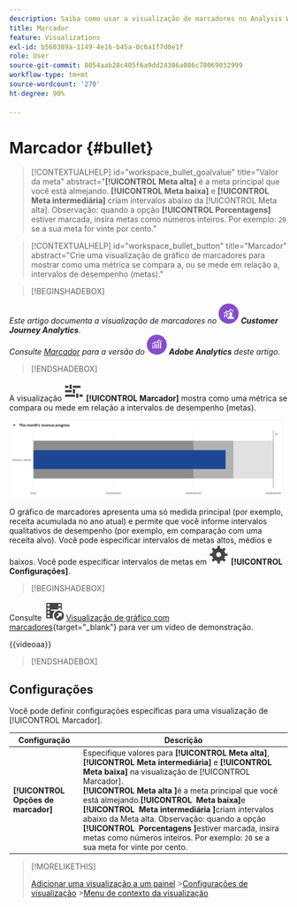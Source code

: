 ```yaml
---
description: Saiba como usar a visualização de marcadores no Analysis Workspace. A visualização de marcadores permite que você compare ou meça em relação a outros intervalos de desempenho (metas).
title: Marcador
feature: Visualizations
exl-id: b560389a-1149-4e16-b45a-0c6a1f7d0e1f
role: User
source-git-commit: 8054aab28c405f6a9dd24306a086c78069032999
workflow-type: tm+mt
source-wordcount: '270'
ht-degree: 90%

---
```


# Marcador {#bullet}

<!-- markdownlint-disable MD034 -->

>[!CONTEXTUALHELP]
>id="workspace_bullet_goalvalue"
>title="Valor da meta"
>abstract="**[!UICONTROL Meta alta]** é a meta principal que você está almejando. **[!UICONTROL Meta baixa]** e **[!UICONTROL Meta intermediária]** criam intervalos abaixo da [!UICONTROL Meta alta]. Observação: quando a opção **[!UICONTROL Porcentagens]** estiver marcada, insira metas como números inteiros. Por exemplo: `20` se a sua meta for vinte por cento."

<!-- markdownlint-enable MD034 -->

<!-- markdownlint-disable MD034 -->

>[!CONTEXTUALHELP]
>id="workspace_bullet_button"
>title="Marcador"
>abstract="Crie uma visualização de gráfico de marcadores para mostrar como uma métrica se compara a, ou se mede em relação a, intervalos de desempenho (metas)."

<!-- markdownlint-enable MD034 -->

>[!BEGINSHADEBOX]

_Este artigo documenta a visualização de marcadores no_ ![CustomerJourneyAnalytics](/help/assets/icons/CustomerJourneyAnalytics.svg) _&#x200B;**Customer Journey Analytics**._<br/>_Consulte [Marcador](https://experienceleague.adobe.com/pt-br/docs/analytics/analyze/analysis-workspace/visualizations/bullet-graph) para a versão do_ ![AdobeAnalytics](/help/assets/icons/AdobeAnalytics.svg) _&#x200B;**Adobe Analytics** deste artigo._

>[!ENDSHADEBOX]

A visualização ![GraphBullet](/help/assets/icons/GraphBullet.svg) **[!UICONTROL Marcador]** mostra como uma métrica se compara ou mede em relação a intervalos de desempenho (metas).

![Visualização de gráfico de marcadores](assets/bullet.png)

O gráfico de marcadores apresenta uma só medida principal (por exemplo, receita acumulada no ano atual) e permite que você informe intervalos qualitativos de desempenho (por exemplo, em comparação com uma receita alvo). Você pode especificar intervalos de metas altos, médios e baixos. Você pode especificar intervalos de metas em ![Configuração](/help/assets/icons/Setting.svg) **[!UICONTROL Configurações]**.

>[!BEGINSHADEBOX]

Consulte ![VideoCheckedOut](/help/assets/icons/VideoCheckedOut.svg) [Visualização de gráfico com marcadores](https://video.tv.adobe.com/v/23989/?quality=12/?quality=12&learn=on){target="_blank"} para ver um vídeo de demonstração.

{{videoaa}}

>[!ENDSHADEBOX]


## Configurações 

Você pode definir configurações específicas para uma visualização de [!UICONTROL Marcador].

| Configuração | Descrição |
|---|---|
| **[!UICONTROL Opções de marcador]** | Especifique valores para **[!UICONTROL Meta alta]**, **[!UICONTROL Meta intermediária]** e **[!UICONTROL Meta baixa]** na visualização de [!UICONTROL Marcador]. <br/>**[!UICONTROL Meta alta &#x200B;]**&#x200B;é a meta principal que você está almejando.**[!UICONTROL &#x200B; Meta baixa &#x200B;]**&#x200B;e&#x200B;**[!UICONTROL &#x200B; Meta intermediária &#x200B;]**&#x200B;criam intervalos abaixo da Meta alta. Observação: quando a opção&#x200B;**[!UICONTROL &#x200B; Porcentagens &#x200B;]**&#x200B;estiver marcada, insira metas como números inteiros. Por exemplo: `20` se a sua meta for vinte por cento. |

>[!MORELIKETHIS]
>
>[Adicionar uma visualização a um painel](/help/analysis-workspace/visualizations/freeform-analysis-visualizations.md#add-visualizations-to-a-panel)
>&#x200B;>[Configurações de visualização](/help/analysis-workspace/visualizations/freeform-analysis-visualizations.md#settings)
>&#x200B;>[Menu de contexto da visualização](/help/analysis-workspace/visualizations/freeform-analysis-visualizations.md#context-menu)
>

